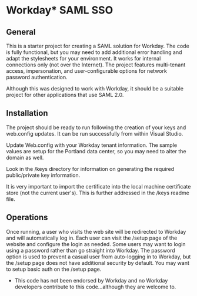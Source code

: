 
Workday* SAML SSO
==================


General
-------

This is a starter project for creating a SAML solution for Workday.  The code is fully functional, but you may need to add additional error handling and adapt the stylesheets for your environment.  It works for internal connections only (not over the Internet).  The project features multi-tenant access, impersonation, and user-configurable options for network password authentication. 

Although this was designed to work with Workday, it should be a suitable project for other applications that use SAML 2.0. 


Installation
------------

The project should be ready to run following the creation of your keys and web.config updates.  It can be run successfully from within Visual Studio.

Update Web.config with your Workday tenant information.  The sample values are setup for the Portland data center, so you may need to alter the domain as well.

Look in the /keys directory for information on generating the required public/private key information.

It is very important to import the certificate into the local machine certificate store (not the current user's).  This is further addressed in the /keys readme file.


Operations
----------

Once running, a user who visits the web site will be redirected to Workday and will automatically log in.
Each user can visit the /setup page of the website and configure the login as needed.  Some users
may want to login using a password rather than go straight into Workday.  The password option is used to prevent a casual user from auto-logging in to Workday, but the /setup page does not have additional security by default.  You may want to setup basic auth on the /setup page.



* This code has not been endorsed by Workday and no Workday developers contribute to this code...although they are welcome to.
